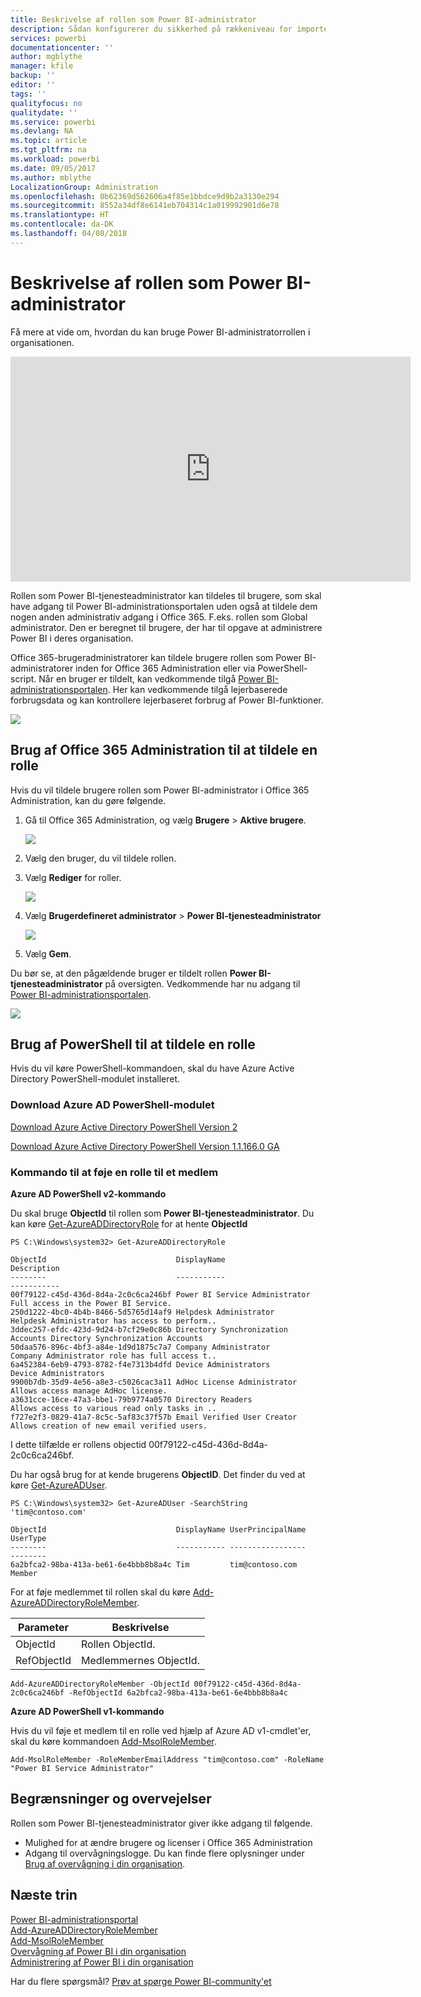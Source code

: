 ```yaml
---
title: Beskrivelse af rollen som Power BI-administrator
description: Sådan konfigurerer du sikkerhed på rækkeniveau for importerede datasæt og DirectQuery i Power BI-tjenesten.
services: powerbi
documentationcenter: ''
author: mgblythe
manager: kfile
backup: ''
editor: ''
tags: ''
qualityfocus: no
qualitydate: ''
ms.service: powerbi
ms.devlang: NA
ms.topic: article
ms.tgt_pltfrm: na
ms.workload: powerbi
ms.date: 09/05/2017
ms.author: mblythe
LocalizationGroup: Administration
ms.openlocfilehash: 0b62369d562606a4f85e1bbdce9d9b2a3130e294
ms.sourcegitcommit: 8552a34df8e6141eb704314c1a019992901d6e78
ms.translationtype: HT
ms.contentlocale: da-DK
ms.lasthandoff: 04/08/2018
---
```

# <a name="understanding-the-power-bi-admin-role"></a>Beskrivelse af rollen som Power BI-administrator
Få mere at vide om, hvordan du kan bruge Power BI-administratorrollen i organisationen.

<iframe width="640" height="360" src="https://www.youtube.com/embed/PQRbdJgEm3k?showinfo=0" frameborder="0" allowfullscreen></iframe>

Rollen som Power BI-tjenesteadministrator kan tildeles til brugere, som skal have adgang til Power BI-administrationsportalen uden også at tildele dem nogen anden administrativ adgang i Office 365. F.eks. rollen som Global administrator. Den er beregnet til brugere, der har til opgave at administrere Power BI i deres organisation.

Office 365-brugeradministratorer kan tildele brugere rollen som Power BI-administratorer inden for Office 365 Administration eller via PowerShell-script. Når en bruger er tildelt, kan vedkommende tilgå [Power BI-administrationsportalen](service-admin-portal.md). Her kan vedkommende tilgå lejerbaserede forbrugsdata og kan kontrollere lejerbaseret forbrug af Power BI-funktioner.

![](media/service-admin-role/powerbi-admin-portal.png)

## <a name="using-the-office-365-admin-center-to-assign-a-role"></a>Brug af Office 365 Administration til at tildele en rolle
Hvis du vil tildele brugere rollen som Power BI-administrator i Office 365 Administration, kan du gøre følgende.

1. Gå til Office 365 Administration, og vælg **Brugere** > **Aktive brugere**.
   
    ![](media/service-admin-role/powerbi-admin-users.png)
2. Vælg den bruger, du vil tildele rollen.
3. Vælg **Rediger** for roller.
   
    ![](media/service-admin-role/powerbi-admin-edit-roles.png)
4. Vælg **Brugerdefineret administrator** > **Power BI-tjenesteadministrator**
   
    ![](media/service-admin-role/powerbi-admin-role.png)
5. Vælg **Gem**.

Du bør se, at den pågældende bruger er tildelt rollen **Power BI-tjenesteadministrator** på oversigten. Vedkommende har nu adgang til [Power BI-administrationsportalen](service-admin-portal.md).

![](media/service-admin-role/powerbi-admin-role-set.png)

## <a name="using-powershell-to-assign-a-role"></a>Brug af PowerShell til at tildele en rolle
Hvis du vil køre PowerShell-kommandoen, skal du have Azure Active Directory PowerShell-modulet installeret.

### <a name="download-azure-ad-powershell-module"></a>Download Azure AD PowerShell-modulet
[Download Azure Active Directory PowerShell Version 2](https://github.com/Azure/azure-docs-powershell-azuread/blob/master/Azure%20AD%20Cmdlets/AzureAD/index.md)

[Download Azure Active Directory PowerShell Version 1.1.166.0 GA](http://connect.microsoft.com/site1164/Downloads/DownloadDetails.aspx?DownloadID=59185)

### <a name="command-to-add-role-to-member"></a>Kommando til at føje en rolle til et medlem
**Azure AD PowerShell v2-kommando**

Du skal bruge **ObjectId** til rollen som **Power BI-tjenesteadministrator**. Du kan køre [Get-AzureADDirectoryRole](https://docs.microsoft.com/powershell/azuread/v2/get-azureaddirectoryrole) for at hente **ObjectId**

```
PS C:\Windows\system32> Get-AzureADDirectoryRole

ObjectId                             DisplayName                        Description
--------                             -----------                        -----------
00f79122-c45d-436d-8d4a-2c0c6ca246bf Power BI Service Administrator     Full access in the Power BI Service.
250d1222-4bc0-4b4b-8466-5d5765d14af9 Helpdesk Administrator             Helpdesk Administrator has access to perform..
3ddec257-efdc-423d-9d24-b7cf29e0c86b Directory Synchronization Accounts Directory Synchronization Accounts
50daa576-896c-4bf3-a84e-1d9d1875c7a7 Company Administrator              Company Administrator role has full access t..
6a452384-6eb9-4793-8782-f4e7313b4dfd Device Administrators              Device Administrators
9900b7db-35d9-4e56-a8e3-c5026cac3a11 AdHoc License Administrator        Allows access manage AdHoc license.
a3631cce-16ce-47a3-bbe1-79b9774a0570 Directory Readers                  Allows access to various read only tasks in ..
f727e2f3-0829-41a7-8c5c-5af83c37f57b Email Verified User Creator        Allows creation of new email verified users.
```

I dette tilfælde er rollens objectid 00f79122-c45d-436d-8d4a-2c0c6ca246bf.

Du har også brug for at kende brugerens **ObjectID**. Det finder du ved at køre [Get-AzureADUser](https://docs.microsoft.com/powershell/azuread/v2/get-azureaduser).

```
PS C:\Windows\system32> Get-AzureADUser -SearchString 'tim@contoso.com'

ObjectId                             DisplayName UserPrincipalName      UserType
--------                             ----------- -----------------      --------
6a2bfca2-98ba-413a-be61-6e4bbb8b8a4c Tim         tim@contoso.com        Member
```

For at føje medlemmet til rollen skal du køre [Add-AzureADDirectoryRoleMember](https://docs.microsoft.com/powershell/azuread/v2/add-azureaddirectoryrolemember).

| Parameter | Beskrivelse |
| --- | --- |
| ObjectId |Rollen ObjectId. |
| RefObjectId |Medlemmernes ObjectId. |

```
Add-AzureADDirectoryRoleMember -ObjectId 00f79122-c45d-436d-8d4a-2c0c6ca246bf -RefObjectId 6a2bfca2-98ba-413a-be61-6e4bbb8b8a4c
```

**Azure AD PowerShell v1-kommando**

Hvis du vil føje et medlem til en rolle ved hjælp af Azure AD v1-cmdlet'er, skal du køre kommandoen [Add-MsolRoleMember](https://docs.microsoft.com/powershell/msonline/v1/add-msolrolemember).

```
Add-MsolRoleMember -RoleMemberEmailAddress "tim@contoso.com" -RoleName "Power BI Service Administrator"
```

## <a name="limitations-and-considerations"></a>Begrænsninger og overvejelser
Rollen som Power BI-tjenesteadministrator giver ikke adgang til følgende.

* Mulighed for at ændre brugere og licenser i Office 365 Administration
* Adgang til overvågningslogge. Du kan finde flere oplysninger under [Brug af overvågning i din organisation](service-admin-auditing.md).

## <a name="next-steps"></a>Næste trin
[Power BI-administrationsportal](service-admin-portal.md)  
[Add-AzureADDirectoryRoleMember](https://docs.microsoft.com/powershell/azuread/v2/add-azureaddirectoryrolemember)  
[Add-MsolRoleMember](https://docs.microsoft.com/powershell/msonline/v1/add-msolrolemember)  
[Overvågning af Power BI i din organisation](service-admin-auditing.md)  
[Administrering af Power BI i din organisation](service-admin-administering-power-bi-in-your-organization.md)  

Har du flere spørgsmål? [Prøv at spørge Power BI-community'et](http://community.powerbi.com/)

